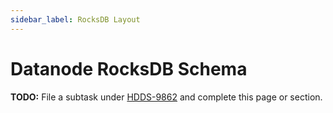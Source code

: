 ```yaml
---
sidebar_label: RocksDB Layout
---
```


# Datanode RocksDB Schema

**TODO:** File a subtask under [HDDS-9862](https://issues.apache.org/jira/browse/HDDS-9862) and complete this page or section.

